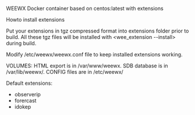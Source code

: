 WEEWX Docker container based on centos:latest with extensions

Howto install extensions

Put your extensions in tgz compressed format into extensions folder prior to build.
All these tgz files will be installed with <wee_extension --install> during build.

Modify /etc/weewx/weewx.conf file to keep installed extensions working.

VOLUMES:
HTML export is in /var/www/weewx. 
SDB database is in /var/lib/weewx/.
CONFIG files are in /etc/weewx/

Default extensions:
- observerip
- forercast
- idokep
